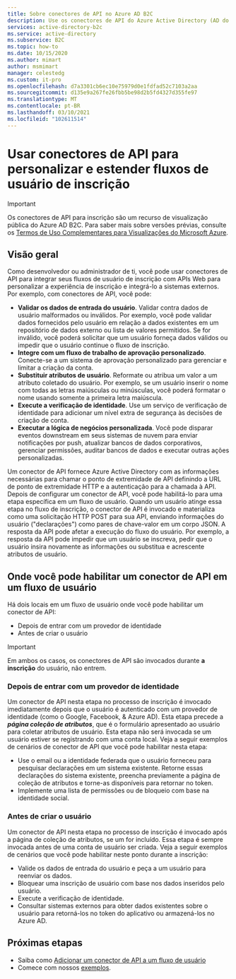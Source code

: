 ```yaml
---
title: Sobre conectores de API no Azure AD B2C
description: Use os conectores de API do Azure Active Directory (AD do Azure) para personalizar e estender seus fluxos de usuário de inscrição usando APIs da Web.
services: active-directory-b2c
ms.service: active-directory
ms.subservice: B2C
ms.topic: how-to
ms.date: 10/15/2020
ms.author: mimart
author: msmimart
manager: celestedg
ms.custom: it-pro
ms.openlocfilehash: d7a3301cb6ec10e75979d0e1fdfad52c7103a2aa
ms.sourcegitcommit: d135e9a267fe26fbb5be98d2b5fd4327d355fe97
ms.translationtype: MT
ms.contentlocale: pt-BR
ms.lasthandoff: 03/10/2021
ms.locfileid: "102611514"
---
```

# <a name="use-api-connectors-to-customize-and-extend-sign-up-user-flows"></a>Usar conectores de API para personalizar e estender fluxos de usuário de inscrição

> [!IMPORTANT]
> Os conectores de API para inscrição são um recurso de visualização pública do Azure AD B2C. Para saber mais sobre versões prévias, consulte os [Termos de Uso Complementares para Visualizações do Microsoft Azure](https://azure.microsoft.com/support/legal/preview-supplemental-terms/).

## <a name="overview"></a>Visão geral 
Como desenvolvedor ou administrador de ti, você pode usar conectores de API para integrar seus fluxos de usuário de inscrição com APIs Web para personalizar a experiência de inscrição e integrá-lo a sistemas externos. Por exemplo, com conectores de API, você pode:

- **Validar os dados de entrada do usuário**. Validar contra dados de usuário malformados ou inválidos. Por exemplo, você pode validar dados fornecidos pelo usuário em relação a dados existentes em um repositório de dados externo ou lista de valores permitidos. Se for inválido, você poderá solicitar que um usuário forneça dados válidos ou impedir que o usuário continue o fluxo de inscrição.
- **Integre com um fluxo de trabalho de aprovação personalizado**. Conecte-se a um sistema de aprovação personalizado para gerenciar e limitar a criação da conta.
- **Substituir atributos de usuário**. Reformate ou atribua um valor a um atributo coletado do usuário. Por exemplo, se um usuário inserir o nome com todas as letras maiúsculas ou minúsculas, você poderá formatar o nome usando somente a primeira letra maiúscula. 
- **Execute a verificação de identidade**. Use um serviço de verificação de identidade para adicionar um nível extra de segurança às decisões de criação de conta.
- **Executar a lógica de negócios personalizada**. Você pode disparar eventos downstream em seus sistemas de nuvem para enviar notificações por push, atualizar bancos de dados corporativos, gerenciar permissões, auditar bancos de dados e executar outras ações personalizadas.

Um conector de API fornece Azure Active Directory com as informações necessárias para chamar o ponto de extremidade de API definindo a URL de ponto de extremidade HTTP e a autenticação para a chamada à API. Depois de configurar um conector de API, você pode habilitá-lo para uma etapa específica em um fluxo de usuário. Quando um usuário atinge essa etapa no fluxo de inscrição, o conector de API é invocado e materializa como uma solicitação HTTP POST para sua API, enviando informações do usuário ("declarações") como pares de chave-valor em um corpo JSON. A resposta da API pode afetar a execução do fluxo do usuário. Por exemplo, a resposta da API pode impedir que um usuário se inscreva, pedir que o usuário insira novamente as informações ou substitua e acrescente atributos de usuário.

## <a name="where-you-can-enable-an-api-connector-in-a-user-flow"></a>Onde você pode habilitar um conector de API em um fluxo de usuário

Há dois locais em um fluxo de usuário onde você pode habilitar um conector de API:

- Depois de entrar com um provedor de identidade
- Antes de criar o usuário

> [!IMPORTANT]
> Em ambos os casos, os conectores de API são invocados durante **a inscrição** do usuário, não entrem.

### <a name="after-signing-in-with-an-identity-provider"></a>Depois de entrar com um provedor de identidade

Um conector de API nesta etapa no processo de inscrição é invocado imediatamente depois que o usuário é autenticado com um provedor de identidade (como o Google, Facebook, & Azure AD). Esta etapa precede a ***página coleção de atributos***, que é o formulário apresentado ao usuário para coletar atributos de usuário. Esta etapa não será invocada se um usuário estiver se registrando com uma conta local. Veja a seguir exemplos de cenários de conector de API que você pode habilitar nesta etapa:

- Use o email ou a identidade federada que o usuário forneceu para pesquisar declarações em um sistema existente. Retorne essas declarações do sistema existente, preencha previamente a página de coleção de atributos e torne-as disponíveis para retornar no token.
- Implemente uma lista de permissões ou de bloqueio com base na identidade social.

### <a name="before-creating-the-user"></a>Antes de criar o usuário

Um conector de API nesta etapa no processo de inscrição é invocado após a página de coleção de atributos, se um for incluído. Essa etapa é sempre invocada antes de uma conta de usuário ser criada. Veja a seguir exemplos de cenários que você pode habilitar neste ponto durante a inscrição:

- Valide os dados de entrada do usuário e peça a um usuário para reenviar os dados.
- Bloquear uma inscrição de usuário com base nos dados inseridos pelo usuário.
- Execute a verificação de identidade.
- Consultar sistemas externos para obter dados existentes sobre o usuário para retorná-los no token do aplicativo ou armazená-los no Azure AD.


## <a name="next-steps"></a>Próximas etapas
- Saiba como [Adicionar um conector de API a um fluxo de usuário](add-api-connector.md)
- Comece com nossos [exemplos](code-samples.md#api-connectors).
<!-- - Learn how to [add a custom approval system to self-service sign-up](add-approvals.md) -->